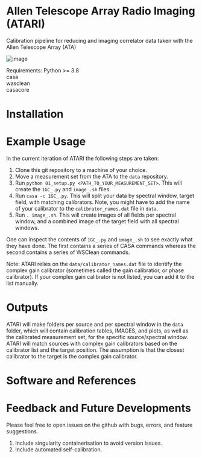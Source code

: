 # Allen Telescope Array Radio Imaging (ATARI)
Calibration pipeline for reducing and imaging correlator data taken with the Allen Telescope Array (ATA)

![image](https://github.com/user-attachments/assets/3e376677-b1d6-45a1-9623-73bc4d8e0578)

Requirements:
Python >= 3.8\
casa\
wasclean\
casacore

# Installation

# Example Usage
In the current iteration of ATARI the following steps are taken:
1. Clone this git repository to a machine of your choice.
2. Move a measurement set from the ATA to the `data` repository.
3. Run `python 01_setup.py <PATH_TO_YOUR_MEASUREMENT_SET>`. This will create the `1GC_.py` and `image_.sh` files.
4. Run `casa -c 1GC_.py`. This will split your data by spectral window, target field, with matching calibrators. Note, you might have to add the name of your calibrator to the `calibrator_names.dat` file in `data`.
5. Run `. image_.sh`. This will create images of all fields per spectral window, and a combined image of the target field with all spectral windows.

One can inspect the contents of `1GC_.py` and `image_.sh` to see exactly what they have done. The first contains a series of CASA commands whereas the second contains a series of WSClean commands.

Note: ATARI relies on the `data/calibrator_names.dat` file to identify the complex gain calibrator (sometimes called the gain calibratior, or phase calibrator). If your complex gain calibrator is not listed, you can add it to the list manually.

# Outputs
ATARI will make folders per source and per spectral window in the `data` folder, which will contain calibration tables, IMAGES, and plots, as well as the calibrated measurement set, for the specific source/spectral window. ATARI will match sources with complex gain calibrators based on the calibrator list and the target position. The assumption is that the closest calibrator to the target is the complex gain calibrator.

# Software and References

# Feedback and Future Developments
Please feel free to open issues on the github with bugs, errors, and feature suggestions.

1. Include singularity containerisation to avoid version issues.
2. Include automated self-calibration.
